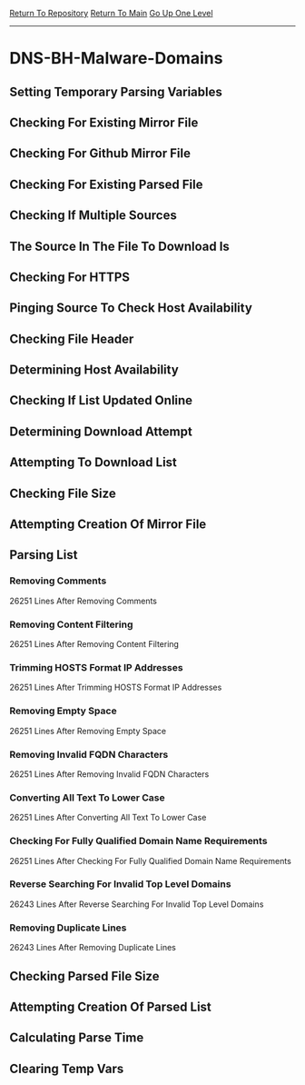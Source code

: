[Return To Repository](https://github.com/deathbybandaid/piholeparser/)
[Return To Main](https://github.com/deathbybandaid/piholeparser/blob/master/RecentRunLogs/Mainlog.md)
[Go Up One Level](https://github.com/deathbybandaid/piholeparser/blob/master/RecentRunLogs/TopLevelScripts/30-Processing-External-Blacklists.md)
____________________________________
# DNS-BH-Malware-Domains
## Setting Temporary Parsing Variables
## Checking For Existing Mirror File
## Checking For Github Mirror File
## Checking For Existing Parsed File
## Checking If Multiple Sources
## The Source In The File To Download Is
## Checking For HTTPS
## Pinging Source To Check Host Availability
## Checking File Header
## Determining Host Availability
## Checking If List Updated Online
## Determining Download Attempt
## Attempting To Download List
## Checking File Size
## Attempting Creation Of Mirror File
## Parsing List
### Removing Comments
26251 Lines After Removing Comments
### Removing Content Filtering
26251 Lines After Removing Content Filtering
### Trimming HOSTS Format IP Addresses
26251 Lines After Trimming HOSTS Format IP Addresses
### Removing Empty Space
26251 Lines After Removing Empty Space
### Removing Invalid FQDN Characters
26251 Lines After Removing Invalid FQDN Characters
### Converting All Text To Lower Case
26251 Lines After Converting All Text To Lower Case
### Checking For Fully Qualified Domain Name Requirements
26251 Lines After Checking For Fully Qualified Domain Name Requirements
### Reverse Searching For Invalid Top Level Domains
26243 Lines After Reverse Searching For Invalid Top Level Domains
### Removing Duplicate Lines
26243 Lines After Removing Duplicate Lines
## Checking Parsed File Size
## Attempting Creation Of Parsed List
## Calculating Parse Time
## Clearing Temp Vars
